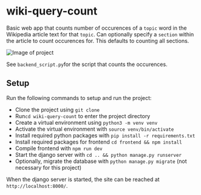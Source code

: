 # wiki-query-count

Basic web app that counts number of occurences of a `topic` word in the Wikipedia article text for that `topic`. Can optionally specify a `section` within the article to count occurences for. This defaults to counting all sections.

![Image of project](https://i.imgur.com/DcE0epH.png)


See `backend_script.py`for the script that counts the occurences.

## Setup
Run the following commands to setup and run the project:

- Clone the project using `git clone`
- Run`cd wiki-query-count` to enter the project directory
- Create a virtual environment using `python3 -m venv venv`
- Activate the virtual environment with `source venv/bin/activate`
- Install required python packages with `pip install -r requirements.txt`
- Install required packages for frontend `cd frontend && npm install`
- Compile frontend with `npm run dev`
- Start the django server with `cd .. && python manage.py runserver`
- Optionally, migrate the database with `python manage.py migrate` (not necessary for this project)

When the django server is started, the site can be reached at `http://localhost:8000/`.
